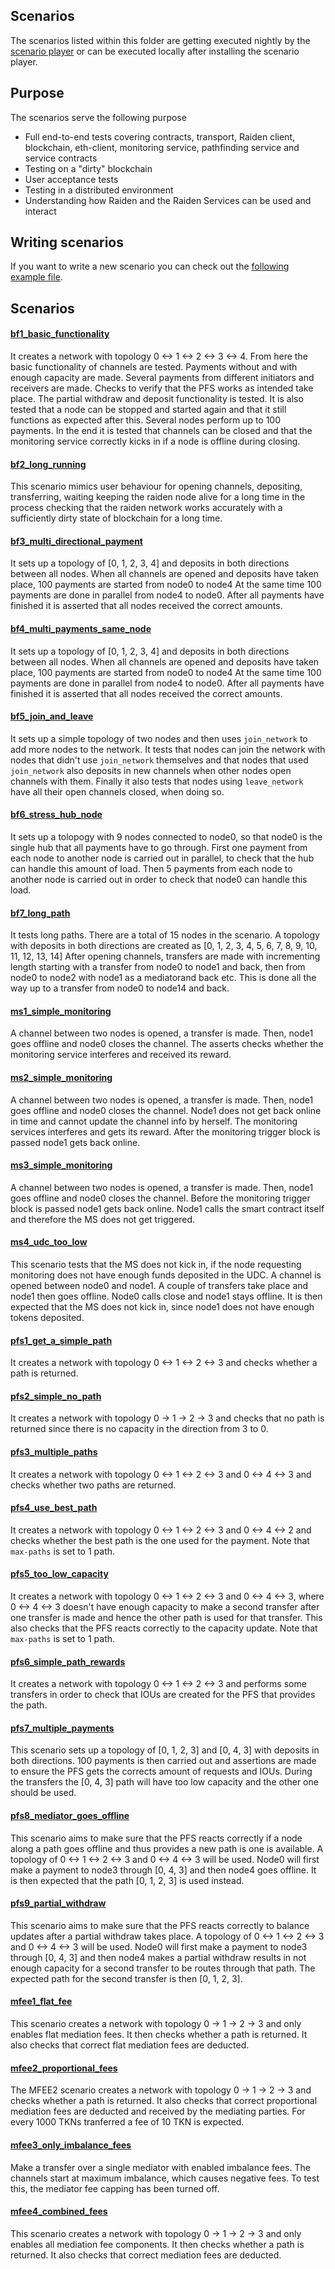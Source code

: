 ## Scenarios

The scenarios listed within this folder are getting executed nightly by the [scenario player](https://github.com/raiden-network/scenario-player/) or can be executed locally after installing the scenario player.

## Purpose

The scenarios serve the following purpose

- Full end-to-end tests covering contracts, transport, Raiden client, blockchain, eth-client, monitoring service, pathfinding service and service contracts
- Testing on a "dirty" blockchain
- User acceptance tests
- Testing in a distributed environment
- Understanding how Raiden and the Raiden Services can be used and interact

## Writing scenarios

If you want to write a new scenario you can check out the [following example file](https://github.com/raiden-network/scenario-player/blob/master/examples/scenario-example-v2.yaml).

## Scenarios

#### [bf1_basic_functionality](./bf1_basic_functionality.yaml)

It creates a network with topology 0 <-> 1 <-> 2 <-> 3 <-> 4. From here the basic functionality of channels are tested.
Payments without and with enough capacity are made. Several payments from different initiators and receivers are made.
Checks to verify that the PFS works as intended take place. The partial withdraw and deposit functionality is tested.
It is also tested that a node can be stopped and started again and that it still functions as expected after this.
Several nodes perform up to 100 payments.
In the end it is tested that channels can be closed and that the monitoring service correctly kicks in if a node is offline during closing.

#### [bf2_long_running](./bf2_long_running.yaml)

This scenario mimics user behaviour for
opening channels, depositing, transferring, waiting keeping the raiden node alive for
a long time in the process checking that the raiden network
works accurately with a sufficiently dirty state of blockchain for a long time.

#### [bf3_multi_directional_payment](./bf3_multi_directional_payment.yaml)
It sets up a topology of [0, 1, 2, 3, 4] and deposits in both directions between all nodes.
When all channels are opened and deposits have taken place, 100 payments are started from node0 to node4
At the same time 100 payments are done in parallel from node4 to node0.
After all payments have finished it is asserted that all nodes received the correct amounts.

#### [bf4_multi_payments_same_node](./bf4_multi_payments_same_node.yaml)
It sets up a topology of [0, 1, 2, 3, 4] and deposits in both directions between all nodes.
When all channels are opened and deposits have taken place, 100 payments are started from node0 to node4
At the same time 100 payments are done in parallel from node4 to node0.
After all payments have finished it is asserted that all nodes received the correct amounts.

#### [bf5_join_and_leave](./bf5_join_and_leave.yaml)
It sets up a simple topology of two nodes and then uses
`join_network` to add more nodes to the network. It tests that nodes can join the network
with nodes that didn't use `join_network` themselves and that nodes that used `join_network`
also deposits in new channels when other nodes open channels with them. Finally it also
tests that nodes using `leave_network` have all their open channels closed, when doing so.

#### [bf6_stress_hub_node](./bf6_stress_hub_node.yaml)
It sets up a tolopogy with 9 nodes connected to node0,
so that node0 is the single hub that all payments have to go through. First one
payment from each node to another node is carried out in parallel, to check that
the hub can handle this amount of load. Then 5 payments from each node to another
node is carried out in order to check that node0 can handle this load.

#### [bf7_long_path](./bf7_long_path.yaml)
It tests long paths. There are a total of 15 nodes in the scenario.
A topology with deposits in both directions are created as [0, 1, 2, 3, 4, 5, 6, 7, 8, 9, 10, 11, 12, 13, 14]
After opening channels, transfers are made with incrementing length starting with a transfer
from node0 to node1 and back, then from node0 to node2 with node1 as a mediatorand back etc.
This is done all the way up to a transfer from node0 to node14 and back.

#### [ms1_simple_monitoring](./ms1_simple_monitoring.yaml)

A channel between two nodes is opened, a transfer is made. Then, node1 goes offline
and node0 closes the channel. The asserts checks whether the monitoring service interferes and received its reward.

#### [ms2_simple_monitoring](./ms2_simple_monitoring.yaml)

A channel between two nodes is opened, a transfer is made. Then, node1 goes offline and node0 closes the channel. Node1 does not get back online in time and cannot update the channel info by herself. The monitoring services interferes and gets its reward. After the monitoring trigger block is passed node1 gets back online.

#### [ms3_simple_monitoring](./ms3_simple_monitoring.yaml)

A channel between two nodes is opened, a transfer is made. Then, node1 goes offline and node0 closes the channel. Before the monitoring trigger block is passed node1 gets back online. Node1 calls the smart contract itself and therefore the MS does not get triggered.

#### [ms4_udc_too_low](./ms4_udc_too_low.yaml)

This scenario tests that the MS does not kick in, if the node requesting monitoring does
not have enough funds deposited in the UDC. A channel is opened between node0 and node1.
A couple of transfers take place and node1 then goes offline. Node0 calls close and node1
stays offline. It is then expected that the MS does not kick in, since node1 does not have
enough tokens deposited.

#### [pfs1_get_a_simple_path](./pfs1_get_a_simple_path.yaml)

It creates a network with topology 0 <-> 1 <-> 2 <-> 3 and checks whether a path is returned.

#### [pfs2_simple_no_path](./pfs2_simple_no_path.yaml)

It creates a network with topology 0 -> 1 -> 2 -> 3 and checks that no path is returned since there is no capacity in the direction from 3 to 0.

#### [pfs3_multiple_paths](./pfs3_multiple_paths.yaml)

It creates a network with topology 0 <-> 1 <-> 2 <-> 3 and 0 <-> 4 <-> 3 and checks whether two paths are returned.

#### [pfs4_use_best_path](./pfs4_use_best_path.yaml)

It creates a network with topology 0 <-> 1 <-> 2 <-> 3 and 0 <-> 4 <-> 2 and checks whether the best path is the one used for the payment.
Note that `max-paths` is set to 1 path.

#### [pfs5_too_low_capacity](./pfs5_too_low_capacity.yaml)

It creates a network with topology 0 <-> 1 <-> 2 <-> 3 and 0 <-> 4 <-> 3, where 0 <-> 4 <-> 3 doesn't have enough capacity to make a second transfer after one transfer is made and hence the other path is used for that transfer. This also checks that the PFS reacts correctly to the capacity update.
Note that `max-paths` is set to 1 path.

#### [pfs6_simple_path_rewards](./pfs6_simple_path_rewards.yaml)

It creates a network with topology 0 <-> 1 <-> 2 <-> 3 and performs some transfers in order to check that IOUs are created for the PFS that provides the path.

#### [pfs7_multiple_payments](./pfs7_multiple_payments.yaml)

This scenario sets up a topology of [0, 1, 2, 3] and [0, 4, 3] with deposits in both directions.
100 payments is then carried out and assertions are made to ensure the PFS gets the corrects amount
of requests and IOUs. During the transfers the [0, 4, 3] path will have too low capacity and the other one
should be used.

#### [pfs8_mediator_goes_offline](./pfs8_mediator_goes_offline.yaml)

This scenario aims to make sure that the PFS reacts correctly if a node along
a path goes offline and thus provides a new path is one is available.
A topology of 0 <-> 1 <-> 2 <-> 3 and 0 <-> 4 <-> 3 will be used.
Node0 will first make a payment to node3 through [0, 4, 3] and then node4 goes offline. It is
then expected that the path [0, 1, 2, 3] is used instead.

#### [pfs9_partial_withdraw](./pfs9_partial_withdraw.yaml)
This scenario aims to make sure that the PFS reacts correctly to balance updates
after a partial withdraw takes place.
A topology of 0 <-> 1 <-> 2 <-> 3 and 0 <-> 4 <-> 3 will be used.
Node0 will first make a payment to node3 through [0, 4, 3] and then node4 makes a partial withdraw
results in not enough capacity for a second transfer to be routes through that path.
The expected path for the second transfer is then [0, 1, 2, 3].

#### [mfee1_flat_fee](./mfee1_flat_fee.yaml)
This scenario creates a network with topology 0 -> 1 -> 2 -> 3 and only enables flat mediation fees.
It then checks whether a path is returned. It also checks that correct flat mediation fees are deducted.

#### [mfee2_proportional_fees](./mfee2_proportional_fees.yaml)
The MFEE2 scenario creates a network with topology 0 -> 1 -> 2 -> 3 and checks
whether a path is returned. It also checks that correct proportional mediation fees are deducted
and received by the mediating parties. For every 1000 TKNs tranferred a fee of 10 TKN is expected.

#### [mfee3_only_imbalance_fees](./mfee3_only_imbalance_fees.yaml)
Make a transfer over a single mediator with enabled imbalance fees. The
channels start at maximum imbalance, which causes negative fees. To test this,
the mediator fee capping has been turned off.

#### [mfee4_combined_fees](./mfee4_combined_fees.yaml)
This scenario creates a network with topology 0 -> 1 -> 2 -> 3 and only enables all mediation fee components.
It then checks whether a path is returned. It also checks that correct mediation fees are deducted.
